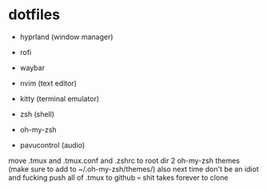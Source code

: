 # dotfiles

- hyprland (window manager)
- rofi
- waybar
- nvim (text editor)
- kitty (terminal emulator)

- zsh (shell)
- oh-my-zsh
- pavucontrol (audio)

move .tmux and .tmux.conf and .zshrc to root dir
2 oh-my-zsh themes (make sure to add to ~/.oh-my-zsh/themes/)
also next time don't be an idiot and fucking push all of .tmux to github 💀 shit takes forever to clone
